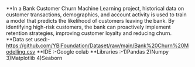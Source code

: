 **In a Bank Customer Churn Machine Learning project, historical data on customer transactions, demographics, and account activity is used to train a model that predicts the likelihood of customers leaving the bank. By identifying high-risk customers, the bank can proactively implement retention strategies, improving customer loyalty and reducing churn.
**Data set used:- https://github.com/YBIFoundation/Dataset/raw/main/Bank%20Churn%20Modelling.csv
**IDE :-Google colab
**Libraries :-1)Pandas 2)Numpy 3)Matplotlib 4)Seaborn
